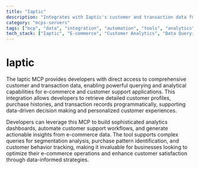 ```yaml
---
title: "Iaptic"
description: "Integrates with Iaptic's customer and transaction data for querying, analysis, and insights in e-commerce and support workflows."
category: "mcps-servers"
tags: ["mcp", "data", "integration", "automation", "tools", "analytics"]
tech_stack: ["Iaptic", "E-commerce", "Customer Analytics", "Data Querying", "Business Intelligence"]
---
```


# Iaptic

The Iaptic MCP provides developers with direct access to comprehensive customer and transaction data, enabling powerful querying and analytical capabilities for e-commerce and customer support applications. This integration allows developers to retrieve detailed customer profiles, purchase histories, and transaction records programmatically, supporting data-driven decision making and personalized customer experiences.

Developers can leverage this MCP to build sophisticated analytics dashboards, automate customer support workflows, and generate actionable insights from e-commerce data. The tool supports complex queries for segmentation analysis, purchase pattern identification, and customer behavior tracking, making it invaluable for businesses looking to optimize their e-commerce operations and enhance customer satisfaction through data-informed strategies.
